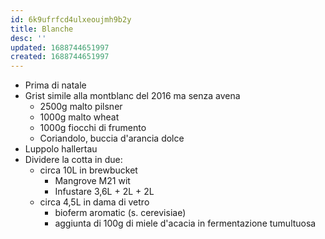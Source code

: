 ```yaml
---
id: 6k9ufrfcd4ulxeoujmh9b2y
title: Blanche
desc: ''
updated: 1688744651997
created: 1688744651997
---
```

- Prima di natale
- Grist simile alla montblanc del 2016 ma senza avena
    - 2500g malto pilsner
    - 1000g malto wheat
    - 1000g fiocchi di frumento
    - Coriandolo, buccia d'arancia dolce
- Luppolo hallertau
- Dividere la cotta in due:
    - circa 10L in brewbucket
        - Mangrove M21 wit
        - Infustare 3,6L + 2L + 2L
    - circa 4,5L in dama di vetro
        - bioferm aromatic (s. cerevisiae)
        - aggiunta di 100g di miele d'acacia in fermentazione tumultuosa
